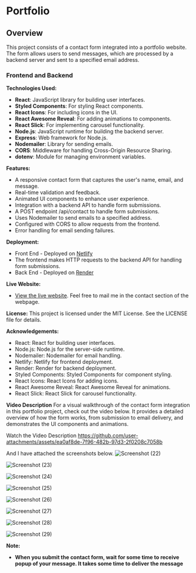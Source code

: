 # Portfolio 

## Overview

This project consists of a contact form integrated into a portfolio website. The form allows users to send messages, which are processed by a backend server and sent to a specified email address.

### Frontend and Backend

**Technologies Used:**
- **React**: JavaScript library for building user interfaces.
- **Styled Components**: For styling React components.
- **React Icons**: For including icons in the UI.
- **React Awesome Reveal**: For adding animations to components.
- **React Slick**: For implementing carousel functionality.
- **Node.js**: JavaScript runtime for building the backend server.
- **Express**: Web framework for Node.js.
- **Nodemailer**: Library for sending emails.
- **CORS**: Middleware for handling Cross-Origin Resource Sharing.
- **dotenv**: Module for managing environment variables.

**Features:**
- A responsive contact form that captures the user's name, email, and message.
- Real-time validation and feedback.
- Animated UI components to enhance user experience.
- Integration with a backend API to handle form submissions.
- A POST endpoint /api/contact to handle form submissions.
- Uses Nodemailer to send emails to a specified address.
- Configured with CORS to allow requests from the frontend.
- Error handling for email sending failures.

**Deployment:**
- Front End - Deployed on [Netlify](https://www.netlify.com/)
- The frontend makes HTTP requests to the backend API for handling form submissions.
- Back End - Deployed on [Render](https://render.com/)

**Live Website:**
- [View the live website](https://hari-ak-portfolio.netlify.app/). Feel free to mail me in the contact section of the webpage.

**License:**
This project is licensed under the MIT License. See the LICENSE file for details.

**Acknowledgements:**
- React: React for building user interfaces.
- Node.js: Node.js for the server-side runtime.
- Nodemailer: Nodemailer for email handling.
- Netlify: Netlify for frontend deployment.
- Render: Render for backend deployment.
- Styled Components: Styled Components for component styling.
- React Icons: React Icons for adding icons.
- React Awesome Reveal: React Awesome Reveal for animations.
- React Slick: React Slick for carousel functionality.
  
**Video Description**
For a visual walkthrough of the contact form integration in this portfolio project, check out the video below. It provides a detailed overview of how the form works, from submission to email delivery, and demonstrates the UI components and animations.

Watch the Video Description
https://github.com/user-attachments/assets/ea0af8de-7f96-482b-97d3-2f0208c7058b

And I have attached the screenshots below.
![Screenshot (22)](https://github.com/user-attachments/assets/3df1cd81-8dd1-4955-9ec0-94a0788e1c49)

![Screenshot (23)](https://github.com/user-attachments/assets/1ea4510b-ceb8-4fa1-9e3f-d363e8b8f078)

![Screenshot (24)](https://github.com/user-attachments/assets/f0e707e6-0b0c-4474-934b-875978bff288)

![Screenshot (25)](https://github.com/user-attachments/assets/0e0cbaa8-dcbf-439c-8b33-ab2a8f5a9f69)

![Screenshot (26)](https://github.com/user-attachments/assets/17a97a7f-8704-421f-a326-0d9440eff33c)

![Screenshot (27)](https://github.com/user-attachments/assets/1ff8be8e-05f0-47ec-8bd6-991f2d2f3eee)

![Screenshot (28)](https://github.com/user-attachments/assets/bc5110c0-f8d0-47ac-9ee9-45bdd21c8ad8)

![Screenshot (29)](https://github.com/user-attachments/assets/07586b6d-cc1a-487f-8f40-c144c2c6c2f4)


**Note:**
- **When you submit the contact form, wait for some time to receive popup of your message. It takes some time to deliver the message**
